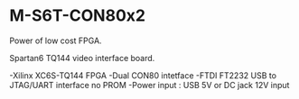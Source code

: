 # M-S6T-CON80x2

Power of low cost FPGA.

Spartan6 TQ144 video interface board.

-Xilinx XC6S-TQ144 FPGA
-Dual CON80 intetface
-FTDI FT2232 USB to JTAG/UART interface
  no PROM
-Power input : USB 5V or DC jack 12V input
